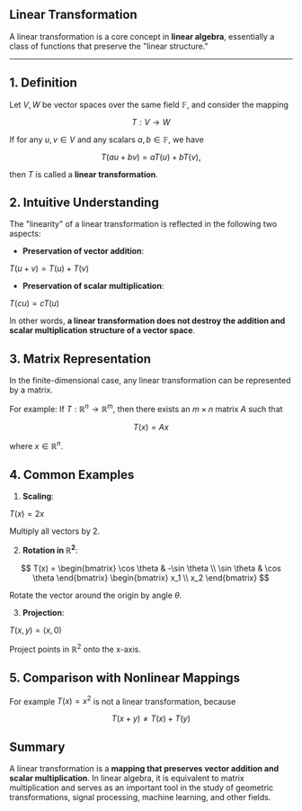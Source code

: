 ## Linear Transformation
A linear transformation is a core concept in **linear algebra**, essentially a class of functions that preserve the "linear structure."

---

## 1. Definition

Let $V, W$ be vector spaces over the same field $\mathbb{F}$, and consider the mapping

$$
T: V \to W
$$

If for any $u, v \in V$ and any scalars $a, b \in \mathbb{F}$, we have

$$
T(au + bv) = aT(u) + bT(v),
$$

then $T$ is called a **linear transformation**.



## 2. Intuitive Understanding

The "linearity" of a linear transformation is reflected in the following two aspects:

* **Preservation of vector addition**:

$T(u+v) = T(u) + T(v)$

  
* **Preservation of scalar multiplication**:

$T(cu) = cT(u)$

In other words, **a linear transformation does not destroy the addition and scalar multiplication structure of a vector space**.



## 3. Matrix Representation

In the finite-dimensional case, any linear transformation can be represented by a matrix.

For example:
If $T: \mathbb{R}^n \to \mathbb{R}^m$, then there exists an $m \times n$ matrix $A$ such that

$$
T(x) = Ax
$$

where $x \in \mathbb{R}^n$.



## 4. Common Examples

1. **Scaling**:

$T(x) = 2x$  

   Multiply all vectors by 2.

2. **Rotation in $\mathbb{R}^2$**:



$$
T(x) = 
\begin{bmatrix}
\cos \theta & -\sin \theta \\
\sin \theta & \cos \theta
\end{bmatrix}
\begin{bmatrix}
x_1 \\
x_2
\end{bmatrix}
$$

   Rotate the vector around the origin by angle $\theta$.

3. **Projection**:

${T(x,y) = (x,0)}$

   Project points in $\mathbb{R}^2$ onto the x-axis.



## 5. Comparison with Nonlinear Mappings

For example $T(x) = x^2$ is not a linear transformation, because

$$
T(x+y) \neq T(x) + T(y)
$$



## Summary
A linear transformation is a **mapping that preserves vector addition and scalar multiplication**. In linear algebra, it is equivalent to matrix multiplication and serves as an important tool in the study of geometric transformations, signal processing, machine learning, and other fields.
